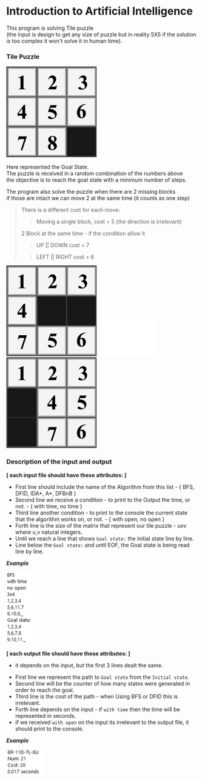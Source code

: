 # Introduction to Artificial Intelligence

This program is solving Tile puzzle\
(the input is design to get any size of puzzle but in reality 5X5 if the solution is too complex it won't solve it in human time).

### Tile Puzzle 

![1,2,3,4,5,6,7,8](/images/GoalState.png)

Here represented the Goal State.\
The puzzle is received in a random combination of the numbers above\
the objective is to reach the goal state with a minimum number of steps.

The program also solve the puzzle when there are 2 missing blocks\
if those are intact we can move 2 at the same time (it counts as one step)

> There is a different cost for each move:
> > Moving a single block, cost = 5 (the direction is irrelevant) 
> 
> 2 Block at the same time - if the condition allow it
> > UP || DOWN cost = 7
> 
> > LEFT || RIGHT cost = 6

![CanMoveUp](/images/MoveUp.png) ![Empty](/images/Space.png)![CanMoveLeft](/images/MoveLeft.png)

### Description of the input and output

**[ each input file should have these attributes: ]**
* First line should include the name of the Algorithm from this list - { BFS, DFID, IDA*, A*, DFBnB }
* Second line we receive a condition - to print to the Output the time, or not. - { with time, no time }
* Third line another condition - to print to the console the current state that the algorithm works on, or not. - { with open, no open }
* Forth line is the size of the matrix that represent our tile puzzle - uxv where u,v natural integers.
* Until we reach a line that shows `Goal state:` the initial state line by line.
* Line below the `Goal state:` and until EOF, the Goal state is being read line by line.

***Example***

![inputExample](/images/inputEg.png)

**[ each output file should have these attributes: ]**
- it  depends on the input, but the first 3 lines dealt the same.
* First line we represent the path to `Goal state` from the `Initial state`.
* Second line will be the counter of how many states were generated in order to reach the goal.
* Third line is the cost of the path - when Using BFS or DFID this is irrelevant.
* Forth line depends on the input - if `with time` then the time will be represented in seconds.
* if we received `with open` on the input its irrelevant to the output file, it should print to the console.

***Example***

![outputExample](/images/outputEg.png)






